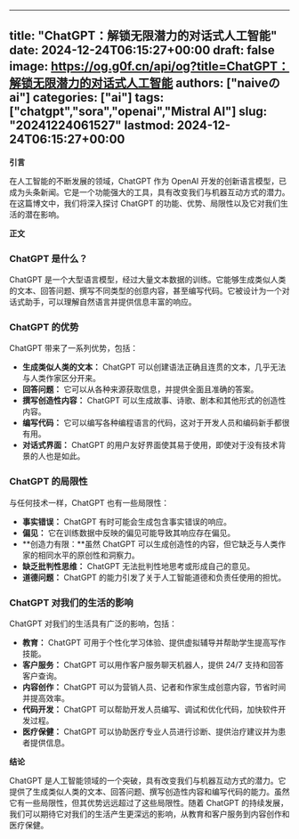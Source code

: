 
---
title: "ChatGPT：解锁无限潜力的对话式人工智能"
date: 2024-12-24T06:15:27+00:00
draft: false
image: https://og.g0f.cn/api/og?title=ChatGPT：解锁无限潜力的对话式人工智能
authors: ["naiveのai"]
categories: ["ai"]
tags: ["chatgpt","sora","openai","Mistral AI"]
slug: "20241224061527"
lastmod: 2024-12-24T06:15:27+00:00
---
**引言**

在人工智能的不断发展的领域，ChatGPT 作为 OpenAI 开发的创新语言模型，已成为头条新闻。它是一个功能强大的工具，具有改变我们与机器互动方式的潜力。在这篇博文中，我们将深入探讨 ChatGPT 的功能、优势、局限性以及它对我们生活的潜在影响。

**正文**

### ChatGPT 是什么？

ChatGPT 是一个大型语言模型，经过大量文本数据的训练。它能够生成类似人类的文本、回答问题、撰写不同类型的创意内容，甚至编写代码。它被设计为一个对话式助手，可以理解自然语言并提供信息丰富的响应。

### ChatGPT 的优势

ChatGPT 带来了一系列优势，包括：

- **生成类似人类的文本：** ChatGPT 可以创建语法正确且连贯的文本，几乎无法与人类作家区分开来。
- **回答问题：** 它可以从各种来源获取信息，并提供全面且准确的答案。
- **撰写创造性内容：** ChatGPT 可以生成故事、诗歌、剧本和其他形式的创造性内容。
- **编写代码：** 它可以编写各种编程语言的代码，这对于开发人员和编码新手都很有用。
- **对话式界面：** ChatGPT 的用户友好界面使其易于使用，即使对于没有技术背景的人也是如此。

### ChatGPT 的局限性

与任何技术一样，ChatGPT 也有一些局限性：

- **事实错误：** ChatGPT 有时可能会生成包含事实错误的响应。
- **偏见：** 它在训练数据中反映的偏见可能导致其响应存在偏见。
- **创造力有限：**虽然 ChatGPT 可以生成创造性的内容，但它缺乏与人类作家的相同水平的原创性和洞察力。
- **缺乏批判性思维：** ChatGPT 无法批判性地思考或形成自己的意见。
- **道德问题：** ChatGPT 的能力引发了关于人工智能道德和负责任使用的担忧。

### ChatGPT 对我们的生活的影响

ChatGPT 对我们的生活具有广泛的影响，包括：

- **教育：** ChatGPT 可用于个性化学习体验、提供虚拟辅导并帮助学生提高写作技能。
- **客户服务：** ChatGPT 可以用作客户服务聊天机器人，提供 24/7 支持和回答客户查询。
- **内容创作：** ChatGPT 可以为营销人员、记者和作家生成创意内容，节省时间并提高效率。
- **代码开发：** ChatGPT 可以帮助开发人员编写、调试和优化代码，加快软件开发过程。
- **医疗保健：** ChatGPT 可以协助医疗专业人员进行诊断、提供治疗建议并为患者提供信息。

**结论**

ChatGPT 是人工智能领域的一个突破，具有改变我们与机器互动方式的潜力。它提供了生成类似人类的文本、回答问题、撰写创造性内容和编写代码的能力。虽然它有一些局限性，但其优势远远超过了这些局限性。随着 ChatGPT 的持续发展，我们可以期待它对我们的生活产生更深远的影响，从教育和客户服务到内容创作和医疗保健。
